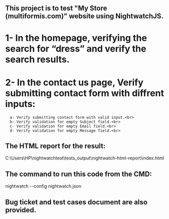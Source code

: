 ## This project is to test "My Store (multiformis.com)" website using NightwatchJS.<br>
# 1- In the homepage, verifying the search for “dress” and verify the search results.<br>
# 2- In the contact us page, Verify submitting contact form with diffrent inputs:<br>
      a- Verify submitting contact form with valid input.<br>
      b- Verify validation for empty Subject field.<br>
      c- Verify validation for empty Email field.<br>
      d- Verify validation for empty Message field.<br>
## The HTML report for the result: <br>
C:\Users\HP\nightwatchtest\tests_output\nightwatch-html-report\index.html<br>
## The command to run this code from the CMD: <br>
nightwatch --config nightwatch.json<br>
## Bug ticket and test cases document are also provided.<br>
